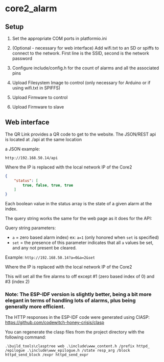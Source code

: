 # core2_alarm

## Setup

1. Set the appropriate COM ports in platformio.ini 

2. (Optional - necessary for web interface) Add wifi.txt to an SD or spiffs to connect to the network. First line is the SSID, second is the network password

3. Configure include/config.h for the count of alarms and all the associated pins

4. Upload Filesystem Image to control (only necessary for Arduino or if using wifi.txt in SPIFFS)

5. Upload Firmware to control

6. Upload Firmware to slave


## Web interface
The QR Link provides a QR code to get to the website. The JSON/REST api is located at ./api at the same location

a JSON example:

`http://192.168.50.14/api`

Where the IP is replaced with the local network IP of the Core2

```json
{
    "status": [
        true, false, true, true
    ]
}
```
Each boolean value in the status array is the state of a given alarm at the index.

The query string works the same for the web page as it does for the API:

Query string parameters:

- `a` = zero based alarm index) ex: `a=1` (only honored when `set` is specified)
- `set` = the presence of this parameter indicates that all `a` values be set, and any not present be cleared.

Example: `http://192.168.50.14?a=0&a=2&set`

Where the IP is replaced with the local network IP of the Core2

This will set all the fire alarms to off except #1 (zero based index of 0) and #3 (index 2)

### Note: The ESP-IDF version is slightly better, being a bit more elegant in terms of handling lots of alarms, plus being generally more efficient.

The HTTP responses in the ESP-IDF code were generated using ClASP: https://github.com/codewitch-honey-crisis/clasp

You can regenerate the clasp files from the project directory with the following command:

```
.\build_tools\clasptree web .\include\www_content.h /prefix httpd_ /epilogue .\include\www_epilogue.h /state resp_arg /block httpd_send_block /expr httpd_send_expr
```